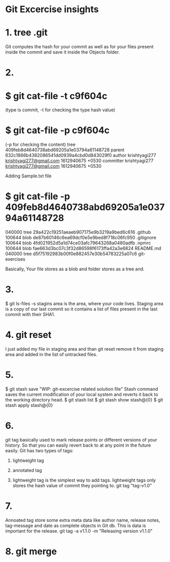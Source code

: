 # Git Excercise insights
# 1. tree .git
Git computes the hash for your commit as well as for your files present inside the commit and save it inside the Objects folder.

# 2. 
# $ git cat-file -t c9f604c 
(type is commit, -t for checking the type hash value)
# $ git cat-file -p c9f604c 
(-p for checking the content)
tree 409feb8d4640738abd69205a1e03794a61148728
parent 632c1866b4382086541dd0939a4cbd0d843029f0
author krishtyagi277 <krishtyagi277@gmail.com> 1612940675 +0530
committer krishtyagi277 <krishtyagi277@gmail.com> 1612940675 +0530

Adding Sample.txt file
# $ git cat-file -p 409feb8d4640738abd69205a1e03794a61148728
040000 tree 29a422c19251aeaeb907175e9b3219a9bed6c616    .github
100644 blob de87b60146c6ea69dcf0e5e9bed8f718c06fc950    .gitignore
100644 blob 4fd021952d5a1d74ce03afc79643268a0480adfb    .npmrc
100644 blob fae663d3bc07c3f32d86598f6173ffa42a3e6824    README.md
040000 tree d5f75192983b00f0e882457e30b54783225a07c6    git-exercises

Basically, Your file stores as a blob and folder stores as a tree and.

# 3.
$ git ls-files -s
stagins area is the area, where your code lives. Staging area is a copy of our last commit so it contains a list of files present in the last commit with their SHA1.

# 4. git reset
 I just added my file in staging area and than git reset remove it from staging area and added in the list of untracked files.

# 5. 
$ git stash save "WIP: git-excercise related solution file"
Stash command saves the current modification of your local system and reverts it back to the working directory head.
$ git stash list
$ git stash show stash@{0}
$ git stash apply stash@{0}

# 6.
git tag basically used to mark release points or different versions of your history. So that you can easily revert back to at any point in the future easily. 
Git has two types of tags:
1. lightweight tag
2. annotated tag

1. lightweight tag is the simplest way to add tags. lightweight tags only stores the hash value of commit they pointing to.
 git tag "tag-v1.0"

# 7.
Annoated tag store some extra meta data like author name, release notes, tag-message and date as complete objects in Git db. This is data is important for the release.
git tag -a v1.1.0 -m "Releasing version v1.1.0"

# 8. git merge <Branch Name>



